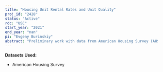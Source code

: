 ```yaml
---
title: "Housing Unit Rental Rates and Unit Quality"
proj_id: "2428"
status: "Active"
rdc: "USC"
start_year: "2021"
end_year: "nan"
pi: "Evgeny Burinskiy"
abstract: "Preliminary work with data from American Housing Survey (AHS) PUF sample suggests that the difference between low- and high-quality housing units in some metropolitan areas is small.  With these results as our motivating base, we aim to use housing and occupant  data from American Housing  Survey  IUF  samples  to  conduct  a  more  rigorous  assessment  of  the  quality-to-rent relationship and test two hypotheses that may explain variations in the relationship. First, using the more precise geographical coding of IUF micro-data, we incorporate important spatial unit characteristics and Census demographic data into the hedonic equation that estimates the rent-to-quality schedules.  Using  these  estimates  of  the  relationship,  our  first  hypothesis  examines  the extent to which rental and ownership markets compete. We suspect competition may exist in cities with  more  accessible  ownership  markets  since  landlords  catering  to  renters on  the  margin  of buying a home may have smaller pricing power which results in lower relative rents. Conversely, metros in which the housing market is more expensive, even higher-income households may not have the capacity to enter the owning market so landlords catering to them have more pricing power; hence, higher relative rents. The second hypothesis we examine stems from evidence of potential landlord monopoly power in select neighborhoods. Chiefly, we estimate whether rents in neighborhoods with highly-concentrated unit portfolios are higher than they otherwise should be using  a  hedonic  between  IUF  rents  and  market  concentration  indexes.  To  estimate  market concentrations,  we  utilize  official  tax  and  property  assessor  databases  on  property  ownership. Because  we  presently have  access  to  assessor  databases  for Milwaukee  City and  Los  Angeles County, we perform market concentration analysis in these areas but will expand to other cities or metropolitan areas as more assessor data become available."
---
```


**Datasets Used:**

  - American Housing Survey 

